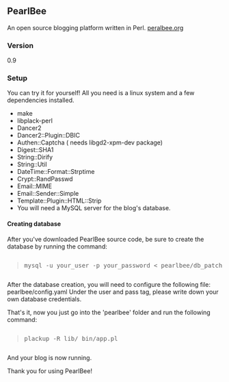 <h2>PearlBee</h2>
An open source blogging platform written in Perl. <a href="http://pearlbee.org/">peralbee.org</a>
<h3>Version</h3>
0.9
<h3>Setup</h3>
You can try it for yourself! All you need is a linux system and a few dependencies installed.

<ul>
<li>make</li>
<li>libplack-perl</li>
<li>Dancer2</li>
<li>Dancer2::Plugin::DBIC</li>
<li>Authen::Captcha ( needs libgd2-xpm-dev package)</li>
<li>Digest::SHA1</li>
<li>String::Dirify</li>
<li>String::Util</li>
<li>DateTime::Format::Strptime</li>
<li>Crypt::RandPasswd</li>
<li>Email::MIME</li>
<li>Email::Sender::Simple</li>
<li>Template::Plugin::HTML::Strip</li>
<li>
You will need a MySQL server for the blog's database.</li></ul>
<h4>Creating database</h4>
After you've downloaded PearlBee source code, be sure to create the database by running the command: 

<pre><blockquote>mysql -u your_user -p your_password &lt; pearlbee/db_patches/create_tables.sql</blockquote></pre>

After the database creation, you will need to configure the following file: pearlbee/config.yaml
Under the user and pass tag, please write down your own database credentials.
<p>
That's it, now you just go into the 'pearlbee' folder and run the following command:  

<pre><blockquote>plackup -R lib/ bin/app.pl</p></blockquote></pre>

And your blog is now running. 

Thank you for using PearlBee!

